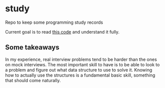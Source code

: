 # study
Repo to keep some programming study records



Current goal is to read [this code](https://keithschwarz.com/interesting/code/?dir=fibonacci-heap) and understand it fully.

## Some takeaways 

In my experience, real interview problems tend to be harder than the ones on mock interviews.
The most important skill to have is to be able to look to a problem and figure out what data structure to use to solve it. Knowing how to actually use the structures is a fundamental basic skill, something that should come naturally.
